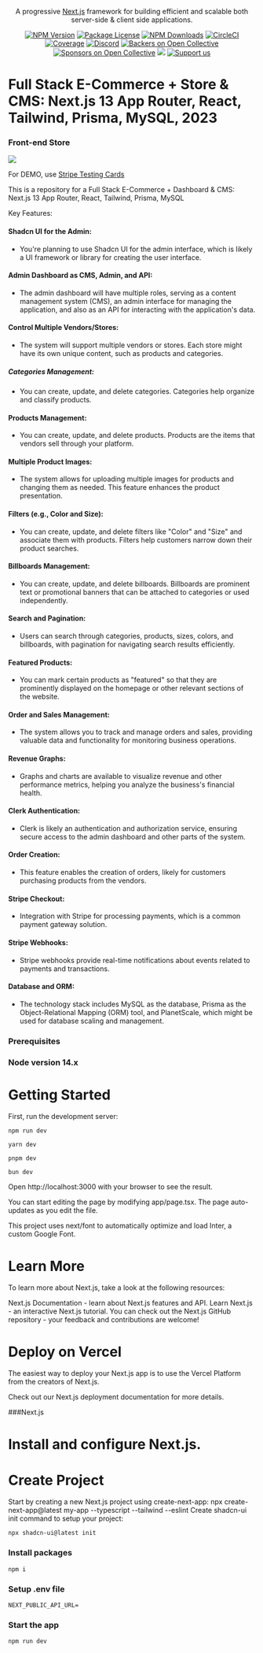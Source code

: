 
  <p align="center">A progressive <a href="http://nextjs.org" target="_blank">Next.js</a> framework for building efficient and scalable both server-side & client side applications.</p>
    <p align="center">
<a href="" target="_blank"><img src="https://img.shields.io/npm/v/@nestjs/core.svg" alt="NPM Version" /></a>
<a href="" target="_blank"><img src="https://img.shields.io/npm/l/@nestjs/core.svg" alt="Package License" /></a>
<a href="" target="_blank"><img src="https://img.shields.io/npm/dm/@nestjs/common.svg" alt="NPM Downloads" /></a>
<a href="" target="_blank"><img src="https://img.shields.io/circleci/build/github/nestjs/nest/master" alt="CircleCI" /></a>
<a href="" target="_blank"><img src="https://coveralls.io/repos/github/nestjs/nest/badge.svg?branch=master#9" alt="Coverage" /></a>
<a href="" target="_blank"><img src="https://img.shields.io/badge/discord-online-brightgreen.svg" alt="Discord"/></a>
<a href="" target="_blank"><img src="https://opencollective.com/nest/backers/badge.svg" alt="Backers on Open Collective" /></a>
<a href="" target="_blank"><img src="https://opencollective.com/nest/sponsors/badge.svg" alt="Sponsors on Open Collective" /></a>
<a href="" target="_blank"><img src="https://img.shields.io/badge/Donate-PayPal-ff3f59.svg"/></a>
<a href=""  target="_blank"><img src="https://img.shields.io/badge/Support%20us-Open%20Collective-41B883.svg" alt="Support us"></a>
</p>
  <!--[![Backers on Open Collective](https://opencollective.com/nest/backers/badge.svg)](https://opencollective.com/nest#backer)
  [![Sponsors on Open Collective](https://opencollective.com/nest/sponsors/badge.svg)](https://opencollective.com/nest#sponsor)-->





# Full Stack E-Commerce + Store  & CMS: Next.js 13 App Router, React, Tailwind, Prisma, MySQL, 2023

### Front-end Store
<img src="./resources/store.png"/>

For DEMO, use [Stripe Testing Cards](https://stripe.com/docs/testing)

This is a repository for a Full Stack E-Commerce + Dashboard & CMS: Next.js 13 App Router, React, Tailwind, Prisma, MySQL


Key Features:

#### Shadcn UI for the Admin: 
- You're planning to use Shadcn UI for the admin interface, which is likely a UI framework or library for creating the user interface.

#### Admin Dashboard as CMS, Admin, and API: 
- The admin dashboard will have multiple roles, serving as a content management system (CMS), an admin interface for managing the application, and also as an API for interacting with the application's data.

#### Control Multiple Vendors/Stores: 
- The system will support multiple vendors or stores. Each store might have its own unique content, such as products and categories.

##### Categories Management: 
- You can create, update, and delete categories. Categories help organize and classify products.

#### Products Management: 
- You can create, update, and delete products. Products are the items that vendors sell through your platform.

#### Multiple Product Images: 
- The system allows for uploading multiple images for products and changing them as needed. This feature enhances the product presentation.

#### Filters (e.g., Color and Size): 
- You can create, update, and delete filters like "Color" and "Size" and associate them with products. Filters help customers narrow down their product searches.

#### Billboards Management: 
- You can create, update, and delete billboards. Billboards are prominent text or promotional banners that can be attached to categories or used independently.

#### Search and Pagination: 
- Users can search through categories, products, sizes, colors, and billboards, with pagination for navigating search results efficiently.

#### Featured Products: 
- You can mark certain products as "featured" so that they are prominently displayed on the homepage or other relevant sections of the website.

#### Order and Sales Management: 
- The system allows you to track and manage orders and sales, providing valuable data and functionality for monitoring business operations.

#### Revenue Graphs: 
- Graphs and charts are available to visualize revenue and other performance metrics, helping you analyze the business's financial health.

#### Clerk Authentication: 
- Clerk is likely an authentication and authorization service, ensuring secure access to the admin dashboard and other parts of the system.

#### Order Creation: 
- This feature enables the creation of orders, likely for customers purchasing products from the vendors.

#### Stripe Checkout: 
- Integration with Stripe for processing payments, which is a common payment gateway solution.

#### Stripe Webhooks: 
- Stripe webhooks provide real-time notifications about events related to payments and transactions.

#### Database and ORM: 
- The technology stack includes MySQL as the database, Prisma as the Object-Relational Mapping (ORM) tool, and PlanetScale, which might be used for database scaling and management.


### Prerequisites

### **Node version 14.x**


# Getting Started
First, run the development server:
```
npm run dev
```
```
yarn dev
```
```
pnpm dev
```
```
bun dev
```
Open http://localhost:3000 with your browser to see the result.

You can start editing the page by modifying app/page.tsx. The page auto-updates as you edit the file.

This project uses next/font to automatically optimize and load Inter, a custom Google Font.

# Learn More
To learn more about Next.js, take a look at the following resources:

Next.js Documentation - learn about Next.js features and API.
Learn Next.js - an interactive Next.js tutorial.
You can check out the Next.js GitHub repository - your feedback and contributions are welcome!

# Deploy on Vercel
The easiest way to deploy your Next.js app is to use the Vercel Platform from the creators of Next.js.

Check out our Next.js deployment documentation for more details.

###Next.js
# Install and configure Next.js.
# Create Project
Start by creating a new Next.js project using create-next-app:
npx create-next-app@latest my-app --typescript --tailwind --eslint
Create shadcn-ui init command to setup your project:
```
npx shadcn-ui@latest init
```
### Install packages

```shell
npm i
```

### Setup .env file

```shell
NEXT_PUBLIC_API_URL=
```


### Start the app

```shell
npm run dev
```

